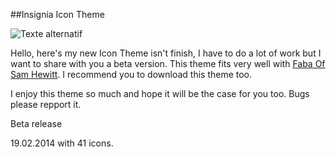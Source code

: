 ##Insignia Icon Theme

![Texte alternatif](https://raw2.github.com/fsvh/insignia/40453de4e18708c07ea3b0fd7fdc84cfab4e3534/Preview.png "Pacifica Icon Theme")

Hello, here's my new Icon Theme isn't finish, I have to do a lot of work but I want to share with you a beta version. This theme fits very well with [Faba Of Sam Hewitt](https://github.com/snwh/faba-icon-theme). I recommend you to download this theme too.

I enjoy this theme so much and hope it will be the case for you too. Bugs please repport it.

Beta release 

19.02.2014 with 41 icons.

